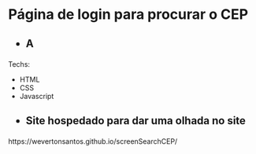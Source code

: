 <h1> Página de login para procurar o CEP </h1>

<h2> <ul><li>A</li></ul></h2>

<p>Techs:</p>

<ul>
  <li>HTML</li>
  <li>CSS</li>
  <li>Javascript</li>
</ul>

<h2><ul><li>Site hospedado para dar uma olhada no site</li></ul></h2>
https://wevertonsantos.github.io/screenSearchCEP/
